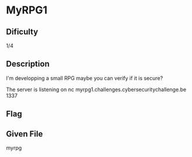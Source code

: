 # MyRPG1

## Dificulty
1/4

## Description
I'm developping a small RPG maybe you can verify if it is secure?

The server is listening on
nc myrpg1.challenges.cybersecuritychallenge.be 1337

## Flag

## Given File
myrpg